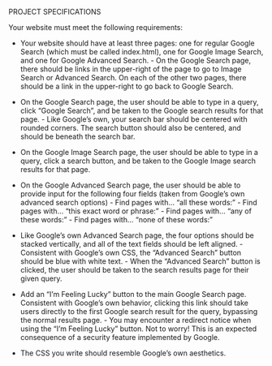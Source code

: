 PROJECT SPECIFICATIONS

Your website must meet the following requirements:

- Your website should have at least three pages: one for regular Google Search (which must be called index.html), one for Google Image Search, 	 and one for Google Advanced Search.
			- On the Google Search page, there should be links in the upper-right of the page to go to Image Search or Advanced Search. On each of 					the other two pages, there should be a link in the upper-right to go back to Google Search.
	
- On the Google Search page, the user should be able to type in a query, click “Google Search”, and be taken to the Google search results for 	that page.
			- Like Google’s own, your search bar should be centered with rounded corners. The search button should also be centered, and should be 					beneath the search bar.

- On the Google Image Search page, the user should be able to type in a query, click a search button, and be taken to the Google Image search 	results for that page.

- On the Google Advanced Search page, the user should be able to provide input for the following four fields (taken from Google’s own advanced  	search options)
			- Find pages with… “all these words:”
			- Find pages with… “this exact word or phrase:”
			- Find pages with… “any of these words:”
			- Find pages with… “none of these words:”
			
- Like Google’s own Advanced Search page, the four options should be stacked vertically, and all of the text fields should be left aligned.
			- Consistent with Google’s own CSS, the “Advanced Search” button should be blue with white text.
			- When the “Advanced Search” button is clicked, the user should be taken to the search results page for their given query.
			
- Add an “I’m Feeling Lucky” button to the main Google Search page. Consistent with Google’s own behavior, clicking this link should take users 	directly to the first Google search result for the query, bypassing the normal results page.
			- You may encounter a redirect notice when using the “I’m Feeling Lucky” button. Not to worry! This is an expected consequence of a 						security feature implemented by Google.
			
- The CSS you write should resemble Google’s own aesthetics.
